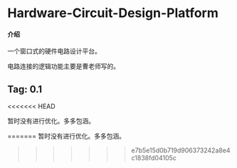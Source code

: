 # Hardware-Circuit-Design-Platform

#### 介绍
一个窗口式的硬件电路设计平台。



电路连接的逻辑功能主要是曹老师写的。

## Tag: 0.1
<<<<<<< HEAD

暂时没有进行优化。多多包涵。

=======
暂时没有进行优化。多多包涵。
>>>>>>> e7b5e15d0b719d906373242a8e4c1838fd04105c

